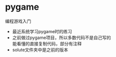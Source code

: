 # pygame
编程游戏入门

+ 最近系统学习pygame时的练习
+ 之前做过pygame项目，所以多数代码不是自己写的    
  能看懂的直接复制代码，部分有注释
+ solute文件夹中是之前的版本
